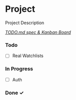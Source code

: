 # Project

Project Description

<em>[TODO.md spec & Kanban Board](https://bit.ly/3fCwKfM)</em>

### Todo

- [ ] Real Watchlists  

### In Progress

- [ ] Auth  

### Done ✓


